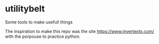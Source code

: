 # utilitybelt
Some tools to make usefull things 

The inspiration to make this repo was the site https://www.invertexto.com/ with the porpouse to practice python.
